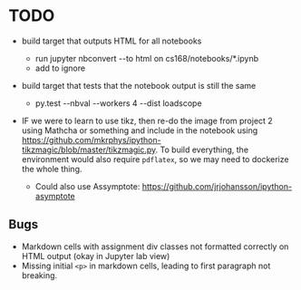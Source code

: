 # TODO

* build target that outputs HTML for all notebooks
    - run jupyter nbconvert --to html on cs168/notebooks/*.ipynb
    - add to ignore
* build target that tests that the notebook output is still the same
    - py.test --nbval --workers 4 --dist loadscope

* IF we were to learn to use tikz, then re-do the image from project 2 using Mathcha or something and include in the notebook using https://github.com/mkrphys/ipython-tikzmagic/blob/master/tikzmagic.py. To build everything, the environment would also require `pdflatex`, so we may need to dockerize the whole thing.
    - Could also use Assymptote: https://github.com/jrjohansson/ipython-asymptote

## Bugs

* Markdown cells with assignment div classes not formatted correctly on HTML output (okay in Jupyter lab view)
* Missing initial `<p>` in markdown cells, leading to first paragraph not breaking.

